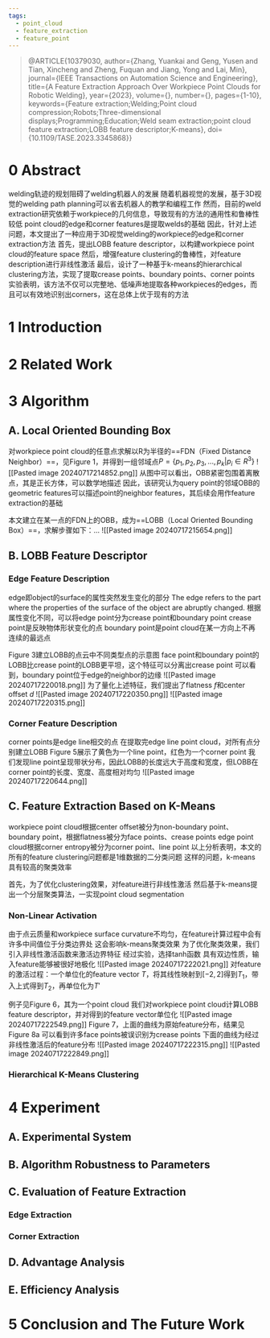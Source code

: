 ```yaml
---
tags:
  - point_cloud
  - feature_extraction
  - feature_point
---
```

> @ARTICLE{10379030,
  author={Zhang, Yuankai and Geng, Yusen and Tian, Xincheng and Zheng, Fuquan and Jiang, Yong and Lai, Min},
  journal={IEEE Transactions on Automation Science and Engineering}, 
  title={A Feature Extraction Approach Over Workpiece Point Clouds for Robotic Welding}, 
  year={2023},
  volume={},
  number={},
  pages={1-10},
  keywords={Feature extraction;Welding;Point cloud compression;Robots;Three-dimensional displays;Programming;Education;Weld seam extraction;point cloud feature extraction;LOBB feature descriptor;K-means},
  doi={10.1109/TASE.2023.3345868}}
# 0 Abstract
welding轨迹的规划阻碍了welding机器人的发展
随着机器视觉的发展，基于3D视觉的welding path planning可以省去机器人的教学和编程工作
然而，目前的weld extraction研究依赖于workpiece的几何信息，导致现有的方法的通用性和鲁棒性较低
point cloud的edge和corner features是提取welds的基础
因此，针对上述问题，本文提出了一种应用于3D视觉welding的workpiece的edge和corner extraction方法
首先，提出LOBB feature descriptor，以构建workpiece point cloud的feature space
然后，增强feature clustering的鲁棒性，对feature description进行非线性激活
最后，设计了一种基于k-means的hierarchical clustering方法，实现了提取crease points、boundary points、corner points
实验表明，该方法不仅可以完整地、低噪声地提取各种workpieces的edges，而且可以有效地识别出corners，这在总体上优于现有的方法
# 1 Introduction
# 2 Related Work
# 3 Algorithm
## A. Local Oriented Bounding Box
对workpiece point cloud的任意点求解以R为半径的==FDN（Fixed Distance Neighbor）==，见Figure 1，并得到一组邻域点$P=\{p_1,p_2,p_3,...,p_k|p_i\in R^3\}$
![[Pasted image 20240717214852.png]]
从图中可以看出，OBB紧密包围着离散点，其是正长方体，可以数学地描述
因此，该研究认为query point的邻域OBB的geometric features可以描述point的neighbor features，其后续会用作feature extraction的基础

本文建立在某一点的FDN上的OBB，成为==LOBB（Local Oriented Bounding Box）==，求解步骤如下：...
![[Pasted image 20240717215654.png]]
## B. LOBB Feature Descriptor
### Edge Feature Description
edge即object的surface的属性突然发生变化的部分
	The edge refers to the part where the properties of the surface of the object are abruptly changed. 
根据属性变化不同，可以将edge point分为crease point和boundary point
	crease point是反映物体形状变化的点
	boundary point是point cloud在某一方向上不再连续的最远点

Figure 3建立LOBB的点云中不同类型点的示意图
	face point和boundary point的LOBB比crease point的LOBB更平坦，这个特征可以分离出crease point
	可以看到，boundary point位于edge的neighbor的边缘
![[Pasted image 20240717220018.png]]
为了量化上述特征，我们提出了flatness $f$和center offset $d$
![[Pasted image 20240717220350.png]]
![[Pasted image 20240717220315.png]]
### Corner Feature Description
corner points是edge line相交的点
在提取完edge line point cloud，对所有点分别建立LOBB
Figure 5展示了黄色为一个line point，红色为一个corner point
	我们发现line point呈现带状分布，因此LOBB的长度远大于高度和宽度，但LOBB在corner point的长度、宽度、高度相对均匀
![[Pasted image 20240717220644.png]]
## C. Feature Extraction Based on K-Means
workpiece point cloud根据center offset被分为non-boundary point、boundary point，根据flatness被分为face points、crease points
edge point cloud根据corner entropy被分为corner point、line point
以上分析表明，本文的所有的feature clustering问题都是1维数据的二分类问题
这样的问题，k-means具有较高的聚类效率

首先，为了优化clustering效果，对feature进行非线性激活
然后基于k-means提出一个分层聚类算法，一实现point cloud segmentation
### Non-Linear Activation
由于点云质量和workpiece surface curvature不均匀，在feature计算过程中会有许多中间值位于分类边界处
	这会影响k-means聚类效果
为了优化聚类效果，我们引入非线性激活函数来激活边界特征
经过实验，选择tanh函数
	具有双边性质，输入feature能够被很好地极化
![[Pasted image 20240717222021.png]]
对feature的激活过程：一个单位化的feature vector $T$，将其线性映射到$[-2,2]$得到$T_1$，带入上式得到$T_2$，再单位化为$T'$

例子见Figure 6，其为一个point cloud
	我们对workpiece point cloud计算LOBB feature descriptor，并对得到的feature vector单位化
![[Pasted image 20240717222549.png]]
Figure 7，上面的曲线为原始feature分布，结果见Figure 8a
	可以看到许多face points被误识别为crease points
下面的曲线为经过非线性激活后的feature分布
![[Pasted image 20240717222315.png]]
![[Pasted image 20240717222849.png]]
### Hierarchical K-Means Clustering
# 4 Experiment
## A. Experimental System
## B. Algorithm Robustness to Parameters
## C. Evaluation of Feature Extraction
### Edge Extraction
### Corner Extraction
## D. Advantage Analysis
## E. Efficiency Analysis
# 5 Conclusion and The Future Work
